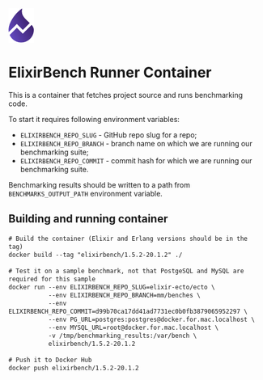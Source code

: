 <img src="../web/public/images/logo.png" height="68" />

# ElixirBench Runner Container

This is a container that fetches project source and runs benchmarking code.

To start it requires following environment variables:

* `ELIXIRBENCH_REPO_SLUG` - GitHub repo slug for a repo;
* `ELIXIRBENCH_REPO_BRANCH` - branch name on which we are running our benchmarking suite;
* `ELIXIRBENCH_REPO_COMMIT` - commit hash for which we are running our benchmarking suite.

Benchmarking results should be written to a path from `BENCHMARKS_OUTPUT_PATH` environment variable.

## Building and running container

```
# Build the container (Elixir and Erlang versions should be in the tag)
docker build --tag "elixirbench/1.5.2-20.1.2" ./

# Test it on a sample benchmark, not that PostgeSQL and MySQL are required for this sample
docker run --env ELIXIRBENCH_REPO_SLUG=elixir-ecto/ecto \
           --env ELIXIRBENCH_REPO_BRANCH=mm/benches \
           --env ELIXIRBENCH_REPO_COMMIT=d99b70ca17dd41ad7731ec0b0fb3879065952297 \
           --env PG_URL=postgres:postgres@docker.for.mac.localhost \
           --env MYSQL_URL=root@docker.for.mac.localhost \
           -v /tmp/benchmarking_results:/var/bench \
           elixirbench/1.5.2-20.1.2

# Push it to Docker Hub
docker push elixirbench/1.5.2-20.1.2
```
